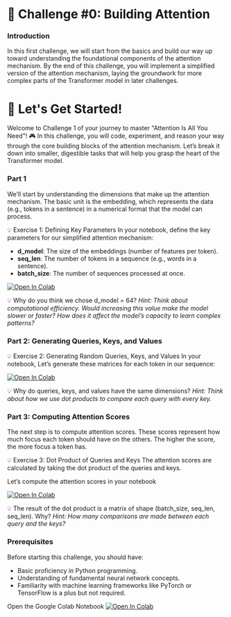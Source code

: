 # 🚩 Challenge #0: Building Attention

### Introduction

In this first challenge, we will start from the basics and build our way up toward understanding the foundational components of the attention mechanism. By the end of this challenge, you will implement a simplified version of the attention mechanism, laying the groundwork for more complex parts of the Transformer model in later challenges.

# 🚀 Let's Get Started!

Welcome to Challenge 1 of your journey to master "Attention Is All You Need"! 🎮 In this challenge, you will code, experiment, and reason your way through the core building blocks of the attention mechanism. Let’s break it down into smaller, digestible tasks that will help you grasp the heart of the Transformer model.

### Part 1 

We’ll start by understanding the dimensions that make up the attention mechanism.
The basic unit is the embedding, which represents the data (e.g., tokens in a sentence) in a numerical format that the model can process.

💡 Exercise 1: Defining Key Parameters
In your notebook, define the key parameters for our simplified attention mechanism:

- __d_model__: The size of the embeddings (number of features per token).
- __seq_len__: The number of tokens in a sequence (e.g., words in a sentence).
- __batch_size__: The number of sequences processed at once.

[![Open In Colab](https://colab.research.google.com/assets/colab-badge.svg)](https://colab.research.google.com/github/antonemking/at-challenges/blob/challenge-0/at_sr_challenge0.ipynb?authuser=0&copy=true&t=latest)

💡 Why do you think we chose d_model = 64?
*Hint: Think about computational efficiency. Would increasing this value make the model slower or faster? How does it affect the model’s capacity to learn complex patterns?*

### Part 2: Generating Queries, Keys, and Values

💡 Exercise 2: Generating Random Queries, Keys, and Values
In your notebook, Let’s generate these matrices for each token in our sequence:

[![Open In Colab](https://colab.research.google.com/assets/colab-badge.svg)](https://colab.research.google.com/github/antonemking/at-challenges/blob/challenge-0/at_sr_challenge0.ipynb?authuser=0&copy=true&t=latest)

💡 Why do queries, keys, and values have the same dimensions?
*Hint: Think about how we use dot products to compare each query with every key.*

### Part 3: Computing Attention Scores
The next step is to compute attention scores. These scores represent how much focus each token should have on the others. The higher the score, the more focus a token has.

💡 Exercise 3: Dot Product of Queries and Keys
The attention scores are calculated by taking the dot product of the queries and keys.

Let’s compute the attention scores in your notebook

[![Open In Colab](https://colab.research.google.com/assets/colab-badge.svg)](https://colab.research.google.com/github/antonemking/at-challenges/blob/challenge-0/at_sr_challenge0.ipynb?authuser=0&copy=true&t=latest)

💡 The result of the dot product is a matrix of shape (batch_size, seq_len, seq_len). Why?
*Hint: How many comparisons are made between each query and the keys?*

### Prerequisites

Before starting this challenge, you should have:

- Basic proficiency in Python programming.
- Understanding of fundamental neural network concepts.
- Familiarity with machine learning frameworks like PyTorch or TensorFlow is a plus but not required.

Open the Google Colab Notebook [![Open In Colab](https://colab.research.google.com/assets/colab-badge.svg)](https://colab.research.google.com/github/antonemking/at-challenges/blob/challenge-0/at_sr_challenge0.ipynb?authuser=0&copy=true&t=latest)
